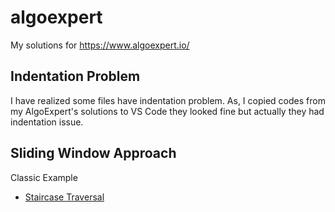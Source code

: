 # algoexpert
My solutions for https://www.algoexpert.io/

## Indentation Problem
I have realized some files have indentation problem. As, I copied codes from my AlgoExpert's solutions to VS Code they looked fine but actually they had indentation issue.

## Sliding Window Approach
Classic Example
- [Staircase Traversal](Medium/Staircase%20Traversal/sol.py)
